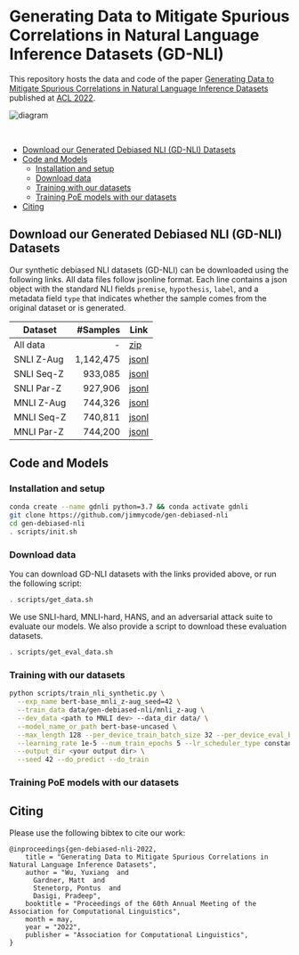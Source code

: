 # Generating Data to Mitigate Spurious Correlations in Natural Language Inference Datasets (GD-NLI)

This repository hosts the data and code of the
paper [Generating Data to Mitigate Spurious Correlations in Natural Language Inference Datasets](https://arxiv.org/abs/2203.12942)
published at [ACL 2022](https://www.2022.aclweb.org/).

![diagram](https://i.imgur.com/evRIqlo.png)

<br>

* [Download our Generated Debiased NLI (GD-NLI) Datasets](#download-our-generated-debiased-nli-gd-nli-datasets)
* [Code and Models](#code-and-models)
    * [Installation and setup](#installation-and-setup)
    * [Download data](#download-data)
    * [Training with our datasets](#training-with-our-datasets)
    * [Training PoE models with our datasets](#training-poe-models-with-our-datasets)
* [Citing](#citing)

## Download our Generated Debiased NLI (GD-NLI) Datasets

Our synthetic debiased NLI datasets (GD-NLI) can be downloaded using the following links. All data files follow jsonline format. Each line contains a json object with the standard NLI fields `premise`, `hypothesis`, `label`, and a metadata field `type` that indicates whether the sample comes from the original dataset or is generated.

| Dataset    |      #Samples | Link                                                                                                      |
| ---------- | ---------:| --------|
| All data   |         - | [zip](https://storage.googleapis.com/allennlp-public-data/gen-debiased-nli/gen-debiased-nli-datasets.zip) |
| SNLI Z-Aug | 1,142,475 | [jsonl](https://storage.googleapis.com/allennlp-public-data/gen-debiased-nli/snli_z-aug.jsonl)|
| SNLI Seq-Z |   933,085 | [jsonl](https://storage.googleapis.com/allennlp-public-data/gen-debiased-nli/snli_seq-z.jsonl)|
| SNLI Par-Z |   927,906 | [jsonl](https://storage.googleapis.com/allennlp-public-data/gen-debiased-nli/snli_par-z.jsonl)|
| MNLI Z-Aug |   744,326 | [jsonl](https://storage.googleapis.com/allennlp-public-data/gen-debiased-nli/mnli_z-aug.jsonl)|
| MNLI Seq-Z |   740,811 | [jsonl](https://storage.googleapis.com/allennlp-public-data/gen-debiased-nli/mnli_seq-z.jsonl)|
| MNLI Par-Z |   744,200 | [jsonl](https://storage.googleapis.com/allennlp-public-data/gen-debiased-nli/mnli_par-z.jsonl)|

## Code and Models

### Installation and setup

```bash
conda create --name gdnli python=3.7 && conda activate gdnli
git clone https://github.com/jimmycode/gen-debiased-nli
cd gen-debiased-nli
. scripts/init.sh
```

### Download data

You can download GD-NLI datasets with the links provided above, or run the following script:

```bash
. scripts/get_data.sh
```

We use SNLI-hard, MNLI-hard, HANS, and an adversarial attack suite to evaluate our models. We also provide a script to download these evaluation datasets.

```bash
. scripts/get_eval_data.sh
```

### Training with our datasets

```bash
python scripts/train_nli_synthetic.py \
  --exp_name bert-base_mnli_z-aug_seed=42 \
  --train_data data/gen-debiased-nli/mnli_z-aug \
  --dev_data <path to MNLI dev> --data_dir data/ \
  --model_name_or_path bert-base-uncased \
  --max_length 128 --per_device_train_batch_size 32 --per_device_eval_batch_size 16 \
  --learning_rate 1e-5 --num_train_epochs 5 --lr_scheduler_type constant_with_warmup --num_warmup_steps 2000 \
  --output_dir <your output dir> \
  --seed 42 --do_predict --do_train
```

### Training PoE models with our datasets


## Citing

Please use the following bibtex to cite our work:

```
@inproceedings{gen-debiased-nli-2022,
    title = "Generating Data to Mitigate Spurious Correlations in Natural Language Inference Datasets",
    author = "Wu, Yuxiang  and
      Gardner, Matt  and
      Stenetorp, Pontus  and
      Dasigi, Pradeep",
    booktitle = "Proceedings of the 60th Annual Meeting of the Association for Computational Linguistics",
    month = may,
    year = "2022",
    publisher = "Association for Computational Linguistics",
}
```

